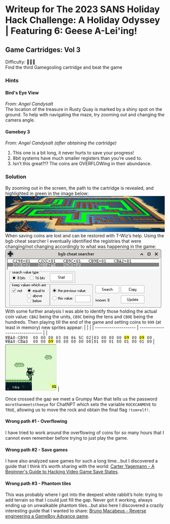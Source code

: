 # Writeup for The 2023 SANS Holiday Hack Challenge: A Holiday Odyssey \| Featuring 6: Geese A-Lei'ing!
## Game Cartridges: Vol 3
Difficulty: :christmas_tree::christmas_tree::christmas_tree:  
Find the third Gamegosling cartridge and beat the game

### Hints
#### Bird's Eye View
*From: Angel Candysalt*  
The location of the treasure in Rusty Quay is marked by a shiny spot on the ground. To help with navigating the maze, try zooming out and changing the camera angle.
#### Gameboy 3
*From: Angel Candysalt (after obtaining the cartridge)*  
1) This one is a bit long, it never hurts to save your progress! 
2) 8bit systems have much smaller registers than you’re used to. 
3) Isn’t this great?!? The coins are OVERFLOWing in their abundance.

### Solution
By zooming out in the screen, the path to the cartridge is revealed, and highlighted in green in the image
below:
![maze](imgs/maze.png)  
When saving coins are lost and can be restored with T-Wiz’s help. Using the bgb cheat searcher I eventually identified the registries that were changing/not changing accordingly to what was happening in the game:
![bgb_cheat_searcher](imgs/bgb_cheat_searcher.png)  
With some further analysis I was able to identify those holding the actual coin value: `CBA2` being the units, `CB9C` being the tens and `CB9E` being the hundreds. Then playing till the end of the game and setting coins to `999` (at least in memory) new sprites appear:
|                      |                                |
| -------------------- | ------------------------------ |
| ![ram](imgs/ram.png) | ![the_jump](imgs/the_jump.png) |

Once crossed the gap we meet a Grumpy Man that tells us the password `morethanmeetstheeye` for ChatNPT which sets the variable `ROCKCANMOVE` to `TRUE`, allowing us to move the rock and obtain the final flag `!tom+elf!`.

#### Wrong path #1 - Overflowing
I have tried to work around the overflowing of coins for so many hours that I cannot even remember before trying to just play the game.
#### Wrong path #2 - Save games
I have also analyzed save games for such a long time...but I discovered a guide that I think it’s worth sharing with the world: [Carter Yagemann - A Beginner's Guide to Hacking Video Game Save States](https://carteryagemann.com/save-state-hacking-for-beginners.html).
#### Wrong path #3 - Phantom tiles
This was probably where I got into the deepest white rabbit’s hole: trying to add terrain so that I could just fill the gap. Never got it working, always ending up on unwalkable phantom tiles...but also here I discovered a crazily interesting guide that I wanted to share: [Bruno Macabeus - Reverse engineering a GameBoy Advance game](https://macabeus.medium.com/reverse-engineering-a-gameboy-advance-game-introduction-ec185bd8e02).
